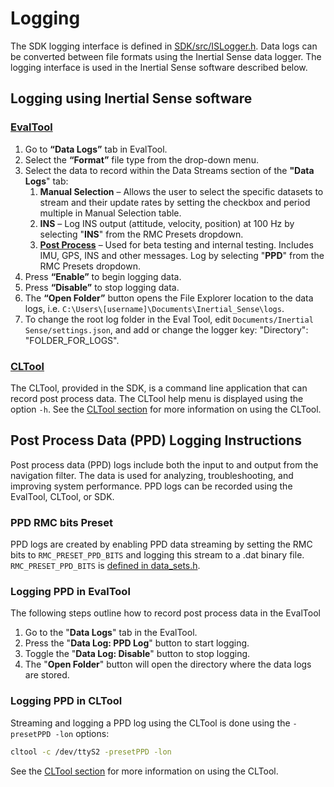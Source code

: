 # Logging

The SDK logging interface is defined in [SDK/src/ISLogger.h](https://github.com/inertialsense/InertialSenseSDK/blob/main/src/ISLogger.h). Data logs can be converted between file formats using the Inertial Sense data logger. The logging interface is used in the Inertial Sense software described below.

## Logging using Inertial Sense software

### [EvalTool](../software/evaltool.md)


1. Go to **“Data Logs”** tab in EvalTool.
1. Select the **“Format”** file type from the drop-down menu.
1. Select the data to record within the Data Streams section of the **"Data Logs**" tab:
   1. **Manual Selection** – Allows the user to select the specific datasets to stream and their update rates by setting the checkbox and period multiple in Manual Selection table.
   1. **INS** – Log INS output (attitude, velocity, position) at 100 Hz by selecting "**INS**" from the RMC Presets dropdown.
   1. [**Post Process**](#post-process-data-ppd-logging-instructions) – Used for beta testing and internal testing. Includes IMU, GPS, INS and other messages. Log by selecting "**PPD**" from the RMC Presets dropdown.
1. Press **“Enable”** to begin logging data.
1. Press **“Disable”** to stop logging data.
1. The **“Open Folder”** button opens the File Explorer location to the data logs, i.e.
`C:\Users\[username]\Documents\Inertial_Sense\logs`.
1. To change the root log folder in the Eval Tool, edit `Documents/Inertial Sense/settings.json`, and add or change the logger key: "Directory": "FOLDER_FOR_LOGS".

### [CLTool](../software/cltool.md)
The CLTool, provided in the SDK, is a command line application that can record post process data.  The CLTool help menu is displayed using the option `-h`.  See the [CLTool section](../software/cltool.md) for more information on using the CLTool.

## Post Process Data (PPD) Logging Instructions

Post process data (PPD) logs include both the input to and output from the navigation filter. The data is used for analyzing, troubleshooting, and improving system performance. PPD logs can be recorded using the EvalTool, CLTool, or SDK.

### PPD RMC bits Preset

PPD logs are created by enabling PPD data streaming by setting the RMC bits to `RMC_PRESET_PPD_BITS` and logging this stream to a .dat binary file.  `RMC_PRESET_PPD_BITS` is [defined in data_sets.h](https://github.com/inertialsense/InertialSenseSDK/blob/main/src/data_sets.h#L1153-L1169).

### Logging PPD in EvalTool

The following steps outline how to record post process data in the EvalTool

1. Go to the "**Data Logs**" tab in the EvalTool.
2. Press the "**Data Log: PPD Log**" button to start logging.
4. Toggle the "**Data Log: Disable**" button to stop logging.
5. The "**Open Folder**" button will open the directory where the data logs are stored.

### Logging PPD in CLTool

  Streaming and logging a PPD log using the CLTool is done using the `-presetPPD -lon` options:

```bash
cltool -c /dev/ttyS2 -presetPPD -lon
```
See the [CLTool section](../software/cltool.md) for more information on using the CLTool.
